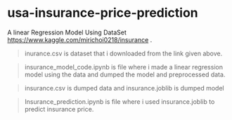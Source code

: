 # usa-insurance-price-prediction
A linear Regression Model Using DataSet https://www.kaggle.com/mirichoi0218/insurance .

>inurance.csv is dataset that i downloaded from the link given above.

>insurance_model_code.ipynb is file where i made a linear regression model using the data and dumped the model and preprocessed data.

>insurance.csv is dumped data and insurance.joblib is dumped model

>Insurance_prediction.ipynb is file where i used insurance.joblib to predict insurance price.

